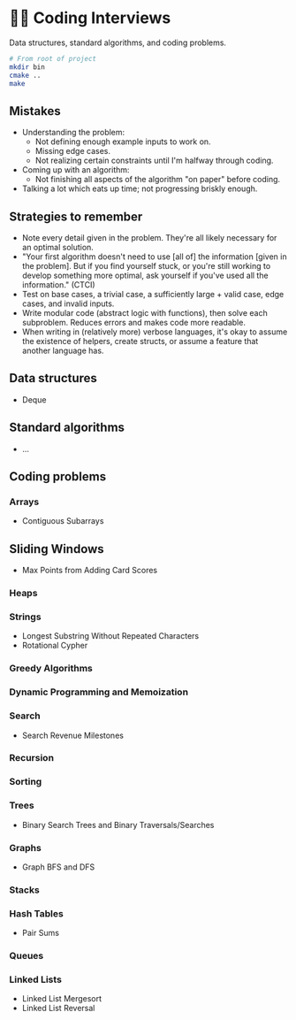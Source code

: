 # 👨‍💻 Coding Interviews

Data structures, standard algorithms, and coding problems.

```bash
# From root of project
mkdir bin
cmake ..
make
```

## Mistakes

- Understanding the problem:
  - Not defining enough example inputs to work on.
  - Missing edge cases.
  - Not realizing certain constraints until I'm halfway through coding.
- Coming up with an algorithm:
  - Not finishing all aspects of the algorithm "on paper" before coding.
- Talking a lot which eats up time; not progressing briskly enough.

## Strategies to remember

- Note every detail given in the problem. They're all likely necessary for an optimal solution.
- "Your first algorithm doesn't need to use [all of] the information [given in the problem]. But if you find yourself stuck, or you're still working to develop something more optimal, ask yourself if you've used all the information." (CTCI)
- Test on base cases, a trivial case, a sufficiently large + valid case, edge cases, and invalid inputs.
- Write modular code (abstract logic with functions), then solve each subproblem. Reduces errors and makes code more readable.
- When writing in (relatively more) verbose languages, it's okay to assume the existence of helpers, create structs, or assume a feature that another language has.

## Data structures

- Deque

## Standard algorithms

- ...

## Coding problems

### Arrays

- Contiguous Subarrays

## Sliding Windows

- Max Points from Adding Card Scores

### Heaps

### Strings

- Longest Substring Without Repeated Characters
- Rotational Cypher

### Greedy Algorithms

### Dynamic Programming and Memoization

### Search

- Search Revenue Milestones

### Recursion

### Sorting

### Trees

- Binary Search Trees and Binary Traversals/Searches

### Graphs

- Graph BFS and DFS

### Stacks

### Hash Tables

- Pair Sums

### Queues

### Linked Lists

- Linked List Mergesort
- Linked List Reversal
